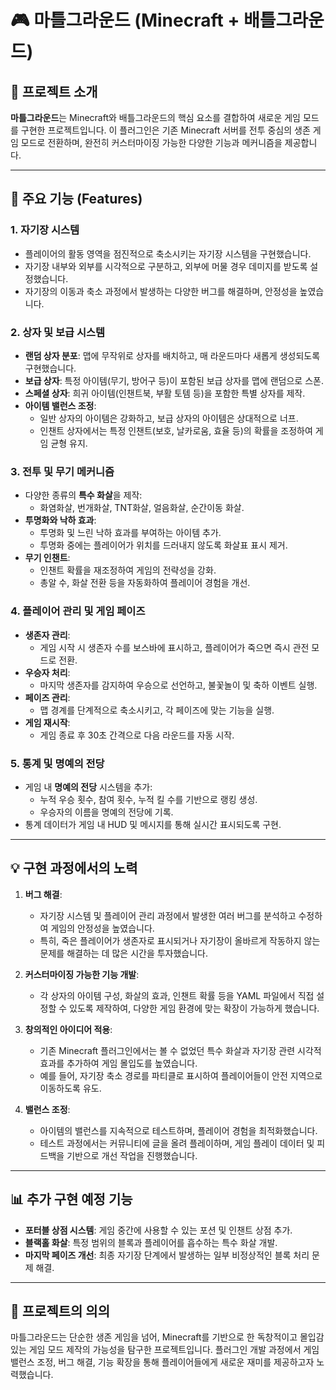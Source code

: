 # 🎮 마틀그라운드 (Minecraft + 배틀그라운드)

## 📖 프로젝트 소개
**마틀그라운드**는 Minecraft와 배틀그라운드의 핵심 요소를 결합하여 새로운 게임 모드를 구현한 프로젝트입니다. 이 플러그인은 기존 Minecraft 서버를 전투 중심의 생존 게임 모드로 전환하며, 완전히 커스터마이징 가능한 다양한 기능과 메커니즘을 제공합니다.

---

## 🚀 주요 기능 (Features)

### 1. **자기장 시스템**
- 플레이어의 활동 영역을 점진적으로 축소시키는 자기장 시스템을 구현했습니다.
- 자기장 내부와 외부를 시각적으로 구분하고, 외부에 머물 경우 데미지를 받도록 설정했습니다.
- 자기장의 이동과 축소 과정에서 발생하는 다양한 버그를 해결하며, 안정성을 높였습니다.

### 2. **상자 및 보급 시스템**
- **랜덤 상자 분포**: 맵에 무작위로 상자를 배치하고, 매 라운드마다 새롭게 생성되도록 구현했습니다.
- **보급 상자**: 특정 아이템(무기, 방어구 등)이 포함된 보급 상자를 맵에 랜덤으로 스폰.
- **스페셜 상자**: 희귀 아이템(인챈트북, 부활 토템 등)을 포함한 특별 상자를 제작.
- **아이템 밸런스 조정**: 
  - 일반 상자의 아이템은 강화하고, 보급 상자의 아이템은 상대적으로 너프.
  - 인챈트 상자에서는 특정 인챈트(보호, 날카로움, 효율 등)의 확률을 조정하여 게임 균형 유지.

### 3. **전투 및 무기 메커니즘**
- 다양한 종류의 **특수 화살**을 제작:
  - 화염화살, 번개화살, TNT화살, 얼음화살, 순간이동 화살.
- **투명화와 낙하 효과**:
  - 투명화 및 느린 낙하 효과를 부여하는 아이템 추가.
  - 투명화 중에는 플레이어가 위치를 드러내지 않도록 화살표 표시 제거.
- **무기 인챈트**:
  - 인챈트 확률을 재조정하여 게임의 전략성을 강화.
  - 총알 수, 화살 전환 등을 자동화하여 플레이어 경험을 개선.

### 4. **플레이어 관리 및 게임 페이즈**
- **생존자 관리**:
  - 게임 시작 시 생존자 수를 보스바에 표시하고, 플레이어가 죽으면 즉시 관전 모드로 전환.
- **우승자 처리**:
  - 마지막 생존자를 감지하여 우승으로 선언하고, 불꽃놀이 및 축하 이벤트 실행.
- **페이즈 관리**:
  - 맵 경계를 단계적으로 축소시키고, 각 페이즈에 맞는 기능을 실행.
- **게임 재시작**:
  - 게임 종료 후 30초 간격으로 다음 라운드를 자동 시작.

### 5. **통계 및 명예의 전당**
- 게임 내 **명예의 전당** 시스템을 추가:
  - 누적 우승 횟수, 참여 횟수, 누적 킬 수를 기반으로 랭킹 생성.
  - 우승자의 이름을 명예의 전당에 기록.
- 통계 데이터가 게임 내 HUD 및 메시지를 통해 실시간 표시되도록 구현.

---

## 💡 구현 과정에서의 노력
1. **버그 해결**: 
   - 자기장 시스템 및 플레이어 관리 과정에서 발생한 여러 버그를 분석하고 수정하여 게임의 안정성을 높였습니다.
   - 특히, 죽은 플레이어가 생존자로 표시되거나 자기장이 올바르게 작동하지 않는 문제를 해결하는 데 많은 시간을 투자했습니다.

2. **커스터마이징 가능한 기능 개발**: 
   - 각 상자의 아이템 구성, 화살의 효과, 인챈트 확률 등을 YAML 파일에서 직접 설정할 수 있도록 제작하여, 다양한 게임 환경에 맞는 확장이 가능하게 했습니다.

3. **창의적인 아이디어 적용**: 
   - 기존 Minecraft 플러그인에서는 볼 수 없었던 특수 화살과 자기장 관련 시각적 효과를 추가하여 게임 몰입도를 높였습니다.
   - 예를 들어, 자기장 축소 경로를 파티클로 표시하여 플레이어들이 안전 지역으로 이동하도록 유도.

4. **밸런스 조정**:
   - 아이템의 밸런스를 지속적으로 테스트하며, 플레이어 경험을 최적화했습니다.
   - 테스트 과정에서는 커뮤니티에 글을 올려 플레이하며, 게임 플레이 데이터 및 피드백을 기반으로 개선 작업을 진행했습니다.

---

## 📊 추가 구현 예정 기능
- **포터블 상점 시스템**: 게임 중간에 사용할 수 있는 포션 및 인챈트 상점 추가.
- **블랙홀 화살**: 특정 범위의 블록과 플레이어를 흡수하는 특수 화살 개발.
- **마지막 페이즈 개선**: 최종 자기장 단계에서 발생하는 일부 비정상적인 블록 처리 문제 해결.

---

## 🎯 프로젝트의 의의
마틀그라운드는 단순한 생존 게임을 넘어, Minecraft를 기반으로 한 독창적이고 몰입감 있는 게임 모드 제작의 가능성을 탐구한 프로젝트입니다. 플러그인 개발 과정에서 게임 밸런스 조정, 버그 해결, 기능 확장을 통해 플레이어들에게 새로운 재미를 제공하고자 노력했습니다.
